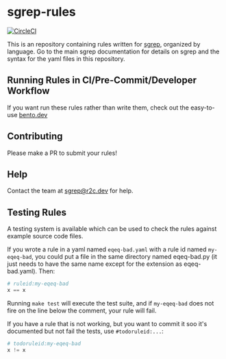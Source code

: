 # sgrep-rules

[![CircleCI](https://circleci.com/gh/returntocorp/sgrep-rules.svg?style=svg)](https://circleci.com/gh/returntocorp/sgrep-rules)

This is an repository containing rules written for [sgrep](https://sgrep.dev), organized by language. Go to the main sgrep documentation for details on sgrep and the syntax for the yaml files in this repository.

## Running Rules in CI/Pre-Commit/Developer Workflow

If you want run these rules rather than write them, check out the easy-to-use [bento.dev](https://bento.dev)

## Contributing 

Please make a PR to submit your rules!

## Help

Contact the team at [sgrep@r2c.dev](mailto:sgrep@r2c.dev) for help.

## Testing Rules

A testing system is available which can be used to check the rules against example source code files.

If you wrote a rule in a yaml named `eqeq-bad.yaml` with a rule id named `my-eqeq-bad`, you could put a file in the same directory named eqeq-bad.py (it just needs to have the same name except for the extension as eqeq-bad.yaml). Then:

```python
# ruleid:my-eqeq-bad
x == x
```

Running `make test` will execute the test suite, and if `my-eqeq-bad` does not fire on the line below the comment, your rule will fail.

If you have a rule that is not working, but you want to commit it soo it's documented but not fail the tests, use `#todoruleid:...`:

```python
# todoruleid:my-eqeq-bad
x != x
```
